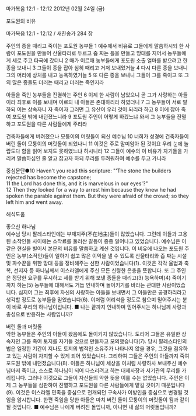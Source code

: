 마가복음 12:1 - 12:12 
2012년 02월 24일 (금)

포도원의 비유



마가복음 12:1 - 12:12 / 새찬송가 284 장


주인의 종을 때리고 죽이는 포도원 농부들
1 예수께서 비유로 그들에게 말씀하시되 한 사람이 포도원을 만들어 산울타리로 두르고 즙 짜는 틀을 만들고 망대를 지어서 농부들에게 세로 주고 타국에 갔더니 2 때가 이르매 농부들에게 포도원 소출 얼마를 받으려고 한 종을 보내니 3 그들이 종을 잡아 심히 때리고 거저 보내었거늘 4 다시 다른 종을 보내니 그의 머리에 상처를 내고 능욕하였거늘 5 또 다른 종을 보내니 그들이 그를 죽이고 또 그 외 많은 종들도 더러는 때리고 더러는 죽인지라

아들을 죽인 농부들을 진멸하는 주인
6 이제 한 사람이 남았으니 곧 그가 사랑하는 아들이라 최후로 이를 보내며 이르되 내 아들은 존대하리라 하였더니 7 그 농부들이 서로 말하되 이는 상속자니 자 죽이자 그러면 그 유산이 우리 것이 되리라 하고 8 이에 잡아 죽여 포도원 밖에 내던졌느니라 9 포도원 주인이 어떻게 하겠느냐 와서 그 농부들을 진멸하고 포도원을 다른 사람들에게 주리라

건축자들에게 버려졌으나 모퉁이의 머릿돌이 되신 예수님
10 너희가 성경에 건축자들이 버린 돌이 모퉁이의 머릿돌이 되었나니 11 이것은 주로 말미암아 된 것이요 우리 눈에 놀랍도다 함을 읽어 보지도 못하였느냐 하시니라 12 그들이 예수의 이 비유가 자기들을 가리켜 말씀하심인 줄 알고 잡고자 하되 무리를 두려워하여 예수를 두고 가니라

중심문단●10 Haven't you read this scripture: "'The stone the builders rejected has become the capstone;   
11 the Lord has done this, and it is marvelous in our eyes'?"   
12 Then they looked for a way to arrest him because they knew he had spoken the parable against them. But they were afraid of the crowd; so they left him and went away.

해석도움





좋으신 하나님  
예수님 당시 팔레스타인에는 부재지주(不在地主)들이 많았습니다. 그런데 이들과 고용된 소작인들 사이에는 소작료를 둘러싼 갈등이 종종 일어나고 있었습니다. 예수님은 이 같은 현실을 빌어서 본문의 비유를 말씀하고 계신 것입니다. 이 비유에 나오는 포도원 주인은 농부(소작인)들이 일하기 쉽고 많은 이익을 낼 수 있도록 산울타리와 즙 짜는 시설 및 파수꾼을 위한 망대 등을 정비해주는 선한 사람이었습니다(1). 이것은 각각 율법과 축복, 선지자 등 하나님께서 이스라엘에게 주신 모든 신령한 은총을 뜻합니다. 또 그 주인은 정당한 요구를 무시하고 세를 받기 위해 보낸 종들을 때리고(3) 능욕하며(4) 죽이기까지 하는(5) 농부들에 대해서도 거듭 인내하며 돌이키기를 바라는 관대한 사람이었습니다. 심지어 그는 최후에 자신의 사랑하는 아들을 보내면서 그 아들만은 공경하리라고 생각할 정도로 농부들을 믿었습니다(6). 이처럼 어리석을 정도로 참으며 믿어주시는 분이 바로 우리의 하나님이십니다.
■ 나는 끝까지 인내하며 믿어주시는 하나님께 사랑과 충성으로 반응하는 사람입니까?

버린 돌과 머릿돌  
악한 농부들은 주인의 아들이 왔음에도 돌이키지 않았습니다. 도리어 그들은 유일한 상속자인 그를 죽여 토지를 자기들 것으로 만들자고 모의했습니다(7). 당시 팔레스타인의 법은 일정한 기간이 지나도 토지의 법적인 소유주가 나타나지 않을 경우, 그것을 점유하고 있는 사람이 차지할 수 있게 되어 있었습니다. 그리하여 그들은 주인의 아들까지 죽여 포도원 밖에 내던졌습니다(8). 이들은 하나님이 세상을 이처럼 사랑하사 보내주신 예수님마저 죽이고, 스스로 하나님이 되어 다스리려고 하는 대제사장과 서기관의 무리를 가리킵니다. 그러나 이것으로 그들이 자신들의 악한 뜻을 이룰 수는 없었습니다. 주인은 이제 그 농부들을 심판하여 진멸하고 포도원을 다른 사람들에게 맡길 것이기 때문입니다(9). 이것은 이스라엘 민족을 중심으로 전개되던 구속사가 이방인을 중심으로 변경될 것임을 암시합니다. 한편 죽임을 당한 아들은 마치 버린 돌이 모퉁이의 머릿돌이 됨과 같이 될 것입니다.
■ 예수님은 나에게 버려진 돌입니까, 아니면 내 삶의 머릿돌입니까?